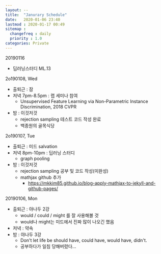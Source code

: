 ```yaml
---
layout: --
title:  "Janurary Schedule"
date:   2020-01-06 23:40
lastmod : 2020-01-17 00:49
sitemap :
  changefreq : daily
  priority : 1.0
categories: Private
---
```


20190116
- 딥러닝스터디 ML.13


2o190108, Wed

- 출퇴근 : 잠
- 저녁 7pm-8.5pm : 랩 세미나 참여
  - Unsupervised Feature Learning via Non-Parametric Instance Discrimination, 2018 CVPR
- 밤 : 이것저것
  - rejection sampling 테스트 코드 작성 완료
  - 백종원의 골목식당



2o190107, Tue

- 출퇴근 : 미드 salvation
- 저녁 8pm-10pm : 딥러닝 스터디
  - graph pooling
- 밤 : 이것저것
  - rejection sampling 공부 및 코드 작성(미완성)
  - mathjax github 추가
    - https://mkkim85.github.io/blog-apply-mathjax-to-jekyll-and-github-pages/

20190106, Mon

- 출퇴근 : 야나두 2강
  - would / could / might 를 잘 사용해볼 것
  - would나 might는 미드에서 진짜 많이 나오긴 했음
- 저녁 : 약속
- 밤 : 야나두 3강
  - Don't let life be should have, could have, would have, didn't.
  - 공부하다가 일침 당해버렸다...







